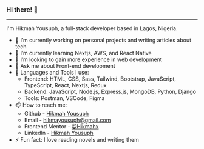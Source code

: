 ### Hi there! 👋
****
I'm Hikmah Yousuph, a full-stack developer based in Lagos, Nigeria. 

<!--
**Hikmahx/hikmahx** is a ✨ _special_ ✨ repository because its `README.md` (this file) appears on your GitHub profile.

Here are some ideas to get you started:
-->
- 🔭 I’m currently working on personal projects and writing articles about tech
- 🌱 I’m currently learning Nextjs, AWS, and React Native
- 🤔 I’m looking to gain more experience in web development
- 💬 Ask me about Front-end development
- 🧰 Languages and Tools I use:
    - Frontend: HTML, CSS, Sass, Tailwind, Bootstrap, JavaScript, TypeScript, React, Nextjs, Redux
    - Backend: JavaScript, Node.js, Express.js, MongoDB, Python, Django 
    - Tools: Postman, VSCode, Figma
- 📫 How to reach me:
    - Github - [Hikmah Yousuph](https://github.com/Hikmahx)
    -  Email - [hikmayousuph@gmail.com](hikmayousuph@gmail.com)
    - Frontend Mentor - [@Hikmahx](https://www.frontendmentor.io/profile/Hikmahx)
    - LinkedIn - [Hikmah Yousuph](linkedin.com/in/hikmah-yousuph-449467204/)
- ⚡ Fun fact: I love reading novels and writing them
